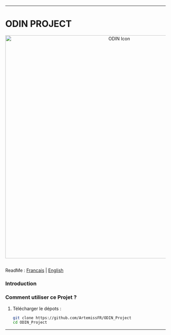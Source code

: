 
---
# ODIN PROJECT

<p align="center">
  <img src="Documentation/DEIMOS.png" alt="ODIN Icon" width="700"/>
</p>

## 

ReadMe : [Francais](https://github.com/ArtemissFR/ODIN_Project/blob/main/Documentation/README_FR.md) | [English](https://github.com/ArtemissFR/ODIN_Project/blob/main/Documentation/README_ENG.md)

### Introduction



### Comment utiliser ce Projet ?

1. Télécharger le dépots :
   
   ```bash
   git clone https://github.com/ArtemissFR/ODIN_Project
   cd ODIN_Project
   ```

---


